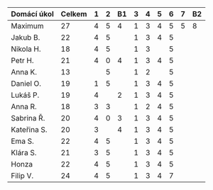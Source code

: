| Domácí úkol | Celkem | 1 | 2 | B1 | 3 | 4 | 5 | 6 | 7 | B2 |
|-------------|--------|---|---|----|---|---|---|---|---|----|
| Maximum     | 27     | 4 | 5 | 4  | 1 | 3 | 4 | 5 | 5 | 8  |
| Jakub B.    | 22     | 4 | 5 |    | 1 | 3 | 4 | 5 |   |    |
| Nikola H.   | 18     | 4 | 5 |    | 1 | 3 |   | 5 |   |    |
| Petr H.     | 21     | 4 | 0 | 4  | 1 | 3 | 4 | 5 |   |    |
| Anna K.     | 13     |   | 5 |    | 1 | 2 |   | 5 |   |    |
| Daniel O.   | 19     | 1 | 5 |    | 1 | 3 | 4 | 5 |   |    |
| Lukáš P.    | 19     | 4 |   | 2  | 1 | 3 | 4 | 5 |   |    |
| Anna R.     | 18     | 3 | 3 |    | 1 | 2 | 4 | 5 |   |    |
| Sabrina Ř.  | 20     | 4 | 0 | 3  | 1 | 3 | 4 | 5 |   |    |
| Kateřina S. | 20     | 3 |   | 4  | 1 | 3 | 4 | 5 |   |    |
| Ema S.      | 22     | 4 | 5 |    | 1 | 3 | 4 | 5 |   |    |
| Klára S.    | 21     | 3 | 5 |    | 1 | 3 | 4 | 5 |   |    |
| Honza       | 22     | 4 | 5 |    | 1 | 3 | 4 | 5 |   |    |
| Filip V.    | 24     | 4 | 5 |    | 1 | 3 | 4 | 7 |   |    |
